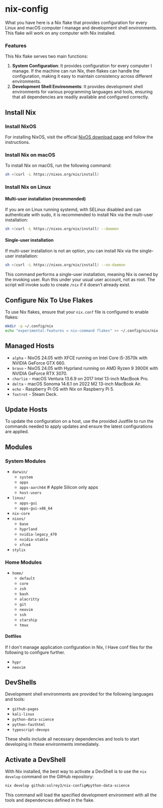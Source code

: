 
# nix-config

What you have here is a Nix flake that provides configuration for every Linux and macOS computer I manage and development shell environments. This flake will work on any computer with Nix installed.

### Features

This Nix flake serves two main functions:

1. **System Configuration**: It provides configuration for every computer I manage. If the machine can run Nix, then flakes can handle the configuration, making it easy to maintain consistency across different environments.
2. **Development Shell Environments**: It provides development shell environments for various programming languages and tools, ensuring that all dependencies are readily available and configured correctly.

## Install Nix

### Install NixOS
For installing NixOS, visit the official [NixOS download page](https://nixos.org/download/#nix-more) and follow the instructions.

### Install Nix on macOS
To install Nix on macOS, run the following command:
```sh
sh <(curl -L https://nixos.org/nix/install)
```

### Install Nix on Linux

#### Multi-user installation (recommended)
If you are on Linux running systemd, with SELinux disabled and can authenticate with sudo, it is recommended to install Nix via the multi-user installation:
```sh 
sh <(curl -L https://nixos.org/nix/install) --daemon
```

#### Single-user installation
If multi-user installation is not an option, you can install Nix via the single-user installation:
```sh 
sh <(curl -L https://nixos.org/nix/install) --no-daemon
```
This command performs a single-user installation, meaning Nix is owned by the invoking user. Run this under your usual user account, not as root. The script will invoke sudo to create `/nix` if it doesn’t already exist.

## Configure Nix To Use Flakes

To use Nix flakes, ensure that your `nix.conf` file is configured to enable flakes:

```sh
mkdir -p ~/.config/nix
echo "experimental-features = nix-command flakes" >> ~/.config/nix/nix.conf
```

## Managed Hosts

- `alpha` - NixOS 24.05 with XFCE running on Intel Core i5-3570k with NVIDIA GeForce GTX 660.
- `bravo` - NixOS 24.05 with Hyprland running on AMD Ryzen 9 3900X with NVIDIA GeForce RTX 3070.
- `charlie` - macOS Ventura 13.6.9 on 2017 Intel 13-inch MacBook Pro.
- `delta` - macOS Sonoma 14.6.1 on 2022 M2 13-inch MacBook Air.
- `echo` - Raspberry Pi OS with Nix on Raspberry Pi 5.
- `foxtrot` - Steam Deck.

## Update Hosts

To update the configuration on a host, use the provided Justfile to run the commands needed to apply updates and ensure the latest configurations are applied.

## Modules

### System Modules
- `darwin/`
  - `system`
  - `apps`
  - `apps-aarch64` # Apple Silicon only apps
  - `host-users`
- `linux/`
  - `apps-gui`
  - `apps-gui-x86_64`
- `nix-core`
- `nixos/`
  - `base`
  - `hyprland`
  - `nvidia-legacy_470`
  - `nvidia-stable`
  - `xfce4`
- `stylix`

### Home Modules
- `home/`
  - `default`
  - `core`
  - `zsh`
  - `bash`
  - `alacritty`
  - `git`
  - `neovim`
  - `ssh`
  - `starship`
  - `tmux`

#### Dotfiles

If I don't manage application configuration in Nix, I Have conf files for the following to configure further. 

- `hypr` 
- `neovim` 

## DevShells

Development shell environments are provided for the following languages and tools:

- `github-pages` 
- `kali-linux`
- `python-data-science`
- `python-fasthtml`
- `typescript-devops`

These shells include all necessary dependencies and tools to start developing in these environments immediately.

## Activate a DevShell

With Nix installed, the best way to activate a DevShell is to use the `nix develop` command on the GitHub repository:

```sh
nix develop github:solrey3/nix-config#python-data-science
```

This command will load the specified development environment with all the tools and dependencies defined in the flake.

